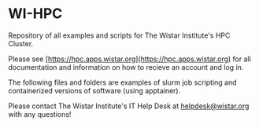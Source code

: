 # WI-HPC

Repository of all examples and scripts for The Wistar Institute's HPC Cluster.

Please see [https://hpc.apps.wistar.org](https://hpc.apps.wistar.org) for all documentation and information on how to recieve an account and log in.

The following files and folders are examples of slurm job scripting and containerized versions of software (using apptainer).

Please contact The Wistar Institute's IT Help Desk at [helpdesk@wistar.org](mailto:helpdesk@wistar.org) with any questions!

